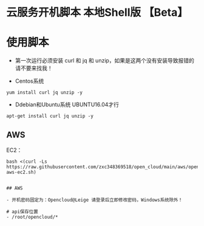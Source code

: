 # 云服务开机脚本 本地Shell版 【Beta】

# 使用脚本

- 第一次运行必须安装 curl 和 jq 和 unzip，如果是这两个没有安装导致报错的请不要来找我！

- Centos系统
```
yum install curl jq unzip -y
```
 
- Ddebian和Ubuntu系统  UBUNTU16.04才行
```
apt-get install curl jq unzip -y
```


## AWS
EC2：
```
bash <(curl -Ls https://raw.githubusercontent.com/zxc348369518/open_cloud/main/aws/opencloud-aws-ec2.sh)


## AWS    
     
- 开机密码固定为：Opencloud@Leige 请登录后立即修改密码，Windows系统除外！

# api保存位置
- /root/opencloud/*


